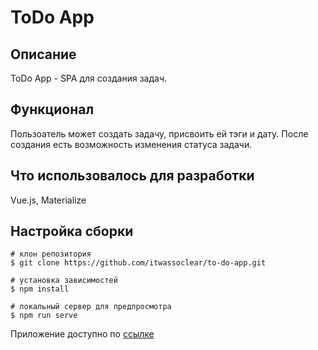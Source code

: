 # ToDo App


## Описание

ToDo App - SPA для создания задач.

## Функционал

Пользоатель может создать задачу, присвоить ей тэги и дату. После создания есть возможность изменения статуса задачи.

## Что использовалось для разработки

Vue.js, Materialize

## Настройка сборки

```
# клон репозитория
$ git clone https://github.com/itwassoclear/to-do-app.git

# установка зависимостей
$ npm install

# локальный сервер для предпросмотра
$ npm run serve
```

Приложение доступно по [ссылке](https://itwassoclear.github.io/to-do-app/)
